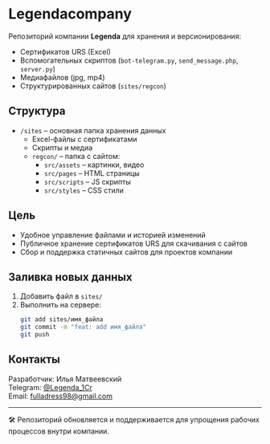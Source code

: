 # Legendacompany

Репозиторий компании **Legenda** для хранения и версионирования:

- Сертификатов URS (Excel)
- Вспомогательных скриптов (`bot-telegram.py`, `send_message.php`, `server.py`)
- Медиафайлов (jpg, mp4)
- Структурированных сайтов (`sites/regcon`)

## Структура

- `/sites` – основная папка хранения данных
  - Excel-файлы с сертификатами
  - Скрипты и медиа
  - `regcon/` – папка с сайтом:
    - `src/assets` – картинки, видео
    - `src/pages` – HTML страницы
    - `src/scripts` – JS скрипты
    - `src/styles` – CSS стили

## Цель
- Удобное управление файлами и историей изменений
- Публичное хранение сертификатов URS для скачивания с сайтов
- Сбор и поддержка статичных сайтов для проектов компании

## Заливка новых данных
1. Добавить файл в `sites/`
2. Выполнить на сервере:
    ```bash
    git add sites/имя_файла
    git commit -m "feat: add имя_файла"
    git push
    ```

## Контакты
Разработчик: Илья Матвеевский  
Telegram: [@Legenda_1Cr](https://t.me/Legenda_1Cr)  
Email: fulladress98@gmail.com

---

🛠 Репозиторий обновляется и поддерживается для упрощения рабочих процессов внутри компании.
